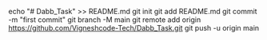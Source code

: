 echo "# Dabb_Task" >> README.md
git init
git add README.md
git commit -m "first commit"
git branch -M main
git remote add origin https://github.com/Vigneshcode-Tech/Dabb_Task.git
git push -u origin main